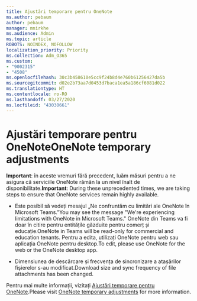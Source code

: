 ```yaml
---
title: Ajustări temporare pentru OneNote
ms.author: pebaum
author: pebaum
manager: mnirkhe
ms.audience: Admin
ms.topic: article
ROBOTS: NOINDEX, NOFOLLOW
localization_priority: Priority
ms.collection: Adm_O365
ms.custom:
- "9002315"
- "4508"
ms.openlocfilehash: 30c3b458610e5cc9f24b8d4e760b61256427da5b
ms.sourcegitcommit: d02e2b73aa7d0453d7baca1ea5a186cf6081d022
ms.translationtype: HT
ms.contentlocale: ro-RO
ms.lasthandoff: 03/27/2020
ms.locfileid: "43030661"
---
```

# <a name="onenote-temporary-adjustments"></a><span data-ttu-id="60e41-102">Ajustări temporare pentru OneNote</span><span class="sxs-lookup"><span data-stu-id="60e41-102">OneNote temporary adjustments</span></span>

<span data-ttu-id="60e41-103">**Important**: în aceste vremuri fără precedent, luăm măsuri pentru a ne asigura că serviciile OneNote rămân la un nivel înalt de disponibilitate.</span><span class="sxs-lookup"><span data-stu-id="60e41-103">**Important**: During these unprecedented times, we are taking steps to ensure that OneNote services remain highly available.</span></span>

- <span data-ttu-id="60e41-104">Este posibil să vedeți mesajul „Ne confruntăm cu limitări ale OneNote în Microsoft Teams.”</span><span class="sxs-lookup"><span data-stu-id="60e41-104">You may see the message "We're experiencing limitations with OneNote in Microsoft Teams."</span></span> <span data-ttu-id="60e41-105">OneNote din Teams va fi doar în citire pentru entitățile găzduite pentru comerț și educație.</span><span class="sxs-lookup"><span data-stu-id="60e41-105">OneNote in Teams will be read-only for commercial and education tenants.</span></span> <span data-ttu-id="60e41-106">Pentru a edita, utilizați OneNote pentru web sau aplicația OneNote pentru desktop.</span><span class="sxs-lookup"><span data-stu-id="60e41-106">To edit, please use OneNote for the web or the OneNote desktop app.</span></span>

- <span data-ttu-id="60e41-107">Dimensiunea de descărcare și frecvența de sincronizare a atașărilor fișierelor s-au modificat.</span><span class="sxs-lookup"><span data-stu-id="60e41-107">Download size and sync frequency of file attachments has been changed.</span></span>

<span data-ttu-id="60e41-108">Pentru mai multe informații, vizitați [Ajustări temporare pentru OneNote](https://techcommunity.microsoft.com/t5/onenote-service-updates/awareness-of-temporary-adjustments-in-microsoft-onenote/m-p/1248100).</span><span class="sxs-lookup"><span data-stu-id="60e41-108">Please visit [OneNote temporary adjustments](https://techcommunity.microsoft.com/t5/onenote-service-updates/awareness-of-temporary-adjustments-in-microsoft-onenote/m-p/1248100) for more information.</span></span>
